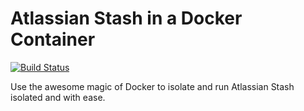 # Atlassian Stash in a Docker Container

[![Build Status](https://travis-ci.org/cptactionhank/docker-atlassian-stash.svg?branch=master)](https://travis-ci.org/cptactionhank/docker-atlassian-stash)

Use the awesome magic of Docker to isolate and run Atlassian Stash isolated and with ease.
